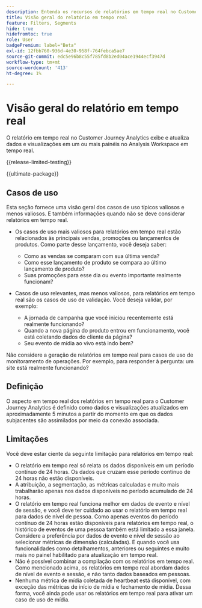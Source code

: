 ```yaml
---
description: Entenda os recursos de relatórios em tempo real no Customer Journey Analytics.
title: Visão geral do relatório em tempo real
feature: Filters, Segments
hide: true
hidefromtoc: true
role: User
badgePremium: label="Beta"
exl-id: 12fbb760-936d-4e30-958f-764febca5ae7
source-git-commit: edc5e96b8c55f785fd8b2ed04ace1944ecf3947d
workflow-type: tm+mt
source-wordcount: '413'
ht-degree: 1%

---
```


# Visão geral do relatório em tempo real

O relatório em tempo real no Customer Journey Analytics exibe e atualiza dados e visualizações em um ou mais painéis no Analysis Workspace em tempo real.

{{release-limited-testing}}

{{ultimate-package}}

## Casos de uso

Esta seção fornece uma visão geral dos casos de uso típicos valiosos e menos valiosos. E também informações quando não se deve considerar relatórios em tempo real.

* Os casos de uso mais valiosos para relatórios em tempo real estão relacionados às principais vendas, promoções ou lançamentos de produtos.
Como parte desse lançamento, você deseja saber:

   * Como as vendas se comparam com sua última venda?
   * Como esse lançamento de produto se compara ao último lançamento de produto?
   * Suas promoções para esse dia ou evento importante realmente funcionam?

* Casos de uso relevantes, mas menos valiosos, para relatórios em tempo real são os casos de uso de validação.
Você deseja validar, por exemplo:

   * A jornada de campanha que você iniciou recentemente está realmente funcionando?
   * Quando a nova página do produto entrou em funcionamento, você está coletando dados do cliente da página?
   * Seu evento de mídia ao vivo está indo bem?

Não considere a geração de relatórios em tempo real para casos de uso de monitoramento de operações. Por exemplo, para responder à pergunta: um site está realmente funcionando?


## Definição

O aspecto em tempo real dos relatórios em tempo real para o Customer Journey Analytics é definido como dados e visualizações atualizados em aproximadamente 5 minutos a partir do momento em que os dados subjacentes são assimilados por meio da conexão associada.

## Limitações

Você deve estar ciente da seguinte limitação para relatórios em tempo real:

* O relatório em tempo real só relata os dados disponíveis em um período contínuo de 24 horas. Os dados que cruzam esse período contínuo de 24 horas não estão disponíveis.
* A atribuição, a segmentação, as métricas calculadas e muito mais trabalharão apenas nos dados disponíveis no período acumulado de 24 horas.
* O relatório em tempo real funciona melhor em dados de evento e nível de sessão, e você deve ter cuidado ao usar o relatório em tempo real para dados de nível de pessoa. <!--Need to explain this a bit better --> Como apenas eventos do período contínuo de 24 horas estão disponíveis para relatórios em tempo real, o histórico de eventos de uma pessoa também está limitado a essa janela. Considere a preferência por dados de evento e nível de sessão ao selecionar métricas de dimensão (calculadas). E quando você usa funcionalidades como detalhamentos, anteriores ou seguintes e muito mais no painel habilitado para atualização em tempo real.
* Não é possível combinar a compilação com os relatórios em tempo real. <!-- Do we need to explain this in more detail, why? --> Como mencionado acima, os relatórios em tempo real abordam dados de nível de evento e sessão, e não tanto dados baseados em pessoas.
* Nenhuma métrica de mídia coletada de heartbeat está disponível, com exceção das métricas de início de mídia e fechamento de mídia. Dessa forma, você ainda pode usar os relatórios em tempo real para ativar um caso de uso de mídia.
